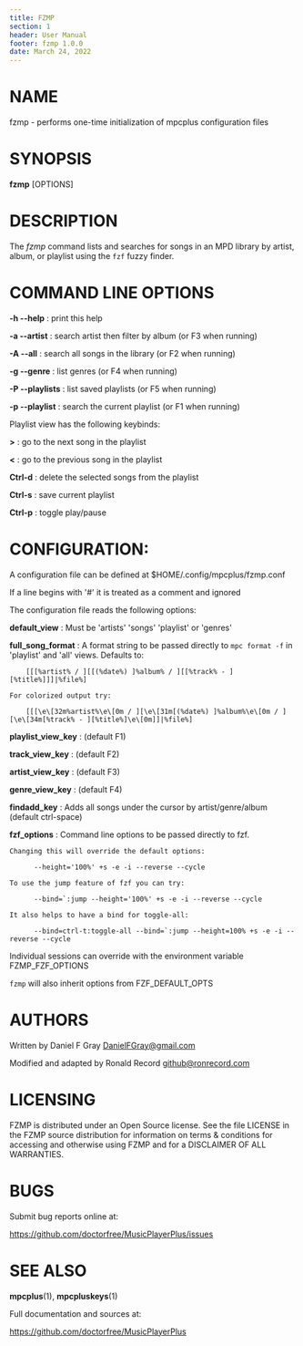 ```yaml
---
title: FZMP
section: 1
header: User Manual
footer: fzmp 1.0.0
date: March 24, 2022
---
```

# NAME
fzmp - performs one-time initialization of mpcplus configuration files

# SYNOPSIS
**fzmp** [OPTIONS]

# DESCRIPTION
The *fzmp* command lists and searches for songs in an MPD library by
artist, album, or playlist using the `fzf` fuzzy finder.

# COMMAND LINE OPTIONS

**-h --help**
: print this help

**-a --artist**
: search artist then filter by album (or F3 when running)

**-A --all**
: search all songs in the library (or F2 when running)

**-g --genre**
: list genres (or F4 when running)

**-P --playlists**
: list saved playlists (or F5 when running)

**-p --playlist**
: search the current playlist (or F1 when running)

Playlist view has the following keybinds:

**&gt;**
: go to the next song in the playlist

**&lt;**
: go to the previous song in the playlist

**Ctrl-d**
: delete the selected songs from the playlist

**Ctrl-s**
: save current playlist

**Ctrl-p**
: toggle play/pause

# CONFIGURATION:
A configuration file can be defined at $HOME/.config/mpcplus/fzmp.conf

If a line begins with '#' it is treated as a comment and ignored

The configuration file reads the following options:

**default_view**
: Must be 'artists' 'songs' 'playlist' or 'genres'

**full_song_format**
: A format string to be passed directly to `mpc format -f` in 'playlist' and 'all' views. Defaults to:

```
    [[[%artist% / ][[(%date%) ]%album% / ][[%track% - ][%title%]]]|%file%]
```

    For colorized output try:

```
    [[[\e\[32m%artist%\e\[0m / ][\e\[31m[(%date%) ]%album%\e\[0m / ][\e\[34m[%track% - ][%title%]\e\[0m]]|%file%]
```

**playlist_view_key**
: (default F1)

**track_view_key**
: (default F2)

**artist_view_key**
: (default F3)

**genre_view_key**
: (default F4)

**findadd_key**
: Adds all songs under the cursor by artist/genre/album (default ctrl-space)

**fzf_options**
: Command line options to be passed directly to fzf.

    Changing this will override the default options:

```
      --height='100%' +s -e -i --reverse --cycle
```

    To use the jump feature of fzf you can try:

```
      --bind=`:jump --height='100%' +s -e -i --reverse --cycle
```

    It also helps to have a bind for toggle-all:

```
      --bind=ctrl-t:toggle-all --bind=`:jump --height=100% +s -e -i --reverse --cycle
```

Individual sessions can override with the environment variable FZMP_FZF_OPTIONS

`fzmp` will also inherit options from FZF_DEFAULT_OPTS

# AUTHORS
Written by Daniel F Gray DanielFGray@gmail.com

Modified and adapted by Ronald Record github@ronrecord.com

# LICENSING
FZMP is distributed under an Open Source license.
See the file LICENSE in the FZMP source distribution
for information on terms &amp; conditions for accessing and
otherwise using FZMP and for a DISCLAIMER OF ALL WARRANTIES.

# BUGS
Submit bug reports online at:

https://github.com/doctorfree/MusicPlayerPlus/issues

# SEE ALSO
**mpcplus**(1), **mpcpluskeys**(1)

Full documentation and sources at:

https://github.com/doctorfree/MusicPlayerPlus

